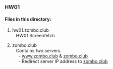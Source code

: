 ### HW01
  
  
#### Files in this directory:
  
1) hw01.zombo.club  
&nbsp;&nbsp; HW01 Screenfetch  
  
2) zombo.club  
&nbsp;&nbsp; Contains *two* servers.  
&nbsp;&nbsp;&nbsp;&nbsp; - www.zombo.club & [zombo.club](www.zombo.club)  
&nbsp;&nbsp;&nbsp;&nbsp; - Redirect server IP address to [zombo.club](www.zombo.club)
